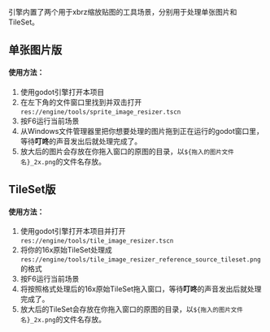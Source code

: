 引擎内置了两个用于xbrz缩放贴图的工具场景，分别用于处理单张图片和TileSet。
## 单张图片版
#### 使用方法：
1. 使用godot引擎打开本项目
2. 在左下角的文件窗口里找到并双击打开 `res://engine/tools/sprite_image_resizer.tscn`
3. 按F6运行当前场景
4. 从Windows文件管理器里把你想要处理的图片拖到正在运行的godot窗口里，等待**叮咚**的声音发出后就处理完成了。
5. 放大后的图片会存放在你拖入窗口的原图的目录，以`${拖入的图片文件名}_2x.png`的文件名存放。

## TileSet版
#### 使用方法：
1. 使用godot引擎打开本项目并打开`res://engine/tools/tile_image_resizer.tscn`
2. 将你的16x原始TileSet处理成`res://engine/tools/tile_image_resizer_reference_source_tileset.png`的格式
3. 按F6运行当前场景
4. 将按照格式处理后的16x原始TileSet拖入窗口，等待**叮咚**的声音发出后就处理完成了。
5. 放大后的TileSet会存放在你拖入窗口的原图的目录，以`${拖入的图片文件名}_2x.png`的文件名存放。

